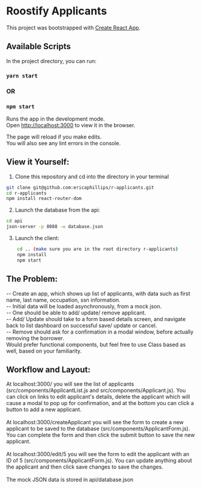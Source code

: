 # Roostify Applicants

This project was bootstrapped with [Create React App](https://github.com/facebook/create-react-app).

## Available Scripts

In the project directory, you can run:

### `yarn start`
### OR
### `npm start`

Runs the app in the development mode.\
Open [http://localhost:3000](http://localhost:3000) to view it in the browser.

The page will reload if you make edits.\
You will also see any lint errors in the console.

## View it Yourself:
1. Clone this repository and cd into the directory in your terminal
```sh
git clone git@github.com:ericaphillips/r-applicants.git
cd r-applicants
npm install react-router-dom
```

2. Launch the database from the api:
```sh
cd api
json-server -p 8088 -w database.json
```

3. Launch the client:

```sh
    cd .. (make sure you are in the root directory r-applicants)
    npm install
    npm start
```

## The Problem:
-- Create an app, which shows up list of applicants, with data such as first name, last name, occupation, ssn information.
<br>
-- Initial data will be loaded asynchronously, from a mock json.
<br>
-- One should be able to add/ update/ remove applicant.
<br>
-- Add/ Update should take to a form based details screen, and navigate back to list dashboard on successful save/ update or cancel.
<br>
-- Remove should ask for a confirmation in a modal window, before actually removing the borrower.
<br>
Would prefer functional components, but feel free to use Class based as well, based on your familiarity.

## Workflow and Layout:
At localhost:3000/ you will see the list of applicants (src/components/ApplicantList.js and src/components/Applicant.js). You can click on links to edit applicant's details, delete the applicant which will cause a modal to pop up for confirmation, and at the bottom you can click a button to add a new applicant.
<br><br>
At localhost:3000/createApplicant you will see the form to create a new applicant to be saved to the database (src/components/ApplicantForm.js). You can complete the form and then click the submit button to save the new applicant.
<br><br>
At localhost:3000/edit/5 you will see the form to edit the applicant with an ID of 5 (src/components/ApplicantForm.js). You can update anything about the applicant and then click save changes to save the changes.
<br><br>
The mock JSON data is stored in api/database.json


